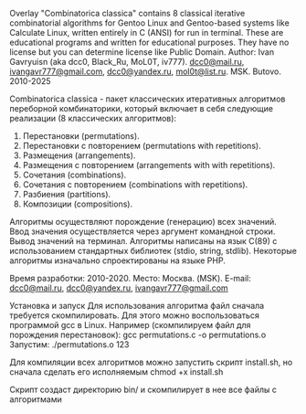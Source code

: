 Overlay  "Combinatorica classica" contains 8 classical iterative combinatorial algorithms
for Gentoo Linux and Gentoo-based systems like Calculate Linux, written entirely in C (ANSI) for
run in terminal. These are educational programs and written for educational purposes.
They have no license but you can determine license like Public Domain. 
Author: Ivan Gavryuisn (aka dcc0, Black_Ru, MoL0T, iv777).
dcc0@mail.ru, ivangavr777@gmail.com, dcc0@yandex.ru, mol0t@list.ru. 
MSK. Butovo. 2010-2025

Combinatorica classica - пакет классических итеративных алгоритмов переборной комбинаторики,
который включает в себя следующие реализации (8 классических алгоритмов):
1) Перестановки (permutations).
2) Перестановки с повторением (permutations with repetitions).
3) Размещения (arrangements).
4) Размещения с повторением (arrangements with with repetitions).
5) Сочетания (combinations).
6) Сочетания с повторением (combinations with repetitions).
7) Разбиения (partitions).
8) Композиции (compositions).

Алгоритмы осуществляют порождение (генерацию) всех значений.
Ввод значения осуществляется через аргумент командной строки.
Вывод значений на терминал.
Алгоритмы написаны на язык C(89) с использованием
стандартных библиотек (stdio, string, stdlib).
Некоторые алгоритмы изначально спроектированы на языке PHP.

Время разработки: 2010-2020.
Место: Москва. (MSK).
E-mail: dcc0@mail.ru, dcc0@yandex.ru, ivangavr777@gmail.com

Установка и запуск
Для использования алгоритма файл сначала требуется скомпилировать.
Для этого можно воспользоваться программой gcc в Linux.
Например (скомпилируем файл для порождения перестановок):
gcc permutations.c  -o permutations.o
Запустим:
./permutations.o 123

Для компиляции всех алгоритмов можно запустить
скрипт install.sh, но сначала
сделать его исполняемым
chmod +x install.sh

Скрипт создаст директорию bin/
и скомпилирует в нее все файлы с алгоритмами
